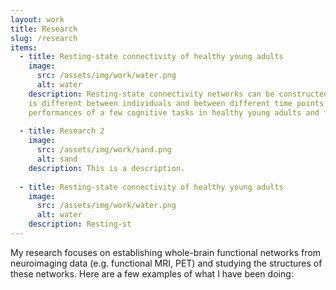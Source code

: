 ```yaml
---
layout: work
title: Research
slug: /research
items:
  - title: Resting-state connectivity of healthy young adults
    image:
      src: /assets/img/work/water.png
      alt: water
    description: Resting-state connectivity networks can be constructed from resting-state function MRI (rs-fMRI) data. The structure of this network
    is different between individuals and between different time points. I studied how the modular structure of these resting-state networks correlate with
    performances of a few cognitive tasks in healthy young adults and found that task complexity mediates this relationship.
  
  - title: Research 2
    image:
      src: /assets/img/work/sand.png
      alt: sand
    description: This is a description.
      
  - title: Resting-state connectivity of healthy young adults
    image:
      src: /assets/img/work/water.png
      alt: water
    description: Resting-st
---
```

My research focuses on establishing whole-brain functional networks from
neuroimaging data (e.g. functional MRI, PET) and studying the structures of these networks.
Here are a few examples of what I have been doing:
<br />
<br />

